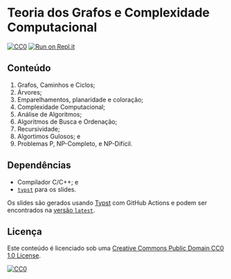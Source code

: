 # Teoria dos Grafos e Complexidade Computacional

[![CC0](https://img.shields.io/badge/License-CC0-lightgrey.svg)](https://creativecommons.org/publicdomain/zero/1.0/)
[![Run on Repl.it](https://repl.it/badge/github/storopoli/grafos-complexidade)](https://repl.it/github/storopoli/grafos-complexidade)

## Conteúdo

1. Grafos, Caminhos e Ciclos;
1. Árvores;
1. Emparelhamentos, planaridade e coloração;
1. Complexidade Computacional;
1. Análise de Algoritmos;
1. Algoritmos de Busca e Ordenação;
1. Recursividade;
1. Algortimos Gulosos; e
1. Problemas P, NP-Completo, e NP-Difícil.

## Dependências

- Compilador C/C++; e
- [`typst`](https://typst.app) para os slides.

Os slides são gerados usando [Typst](https://typst.app) com GitHub Actions
e podem ser encontrados na
[versão `latest`](https://github.com/storopoli/grafos-complexidade/releases/latest/download/slides.pdf).

## Licença

Este conteúdo é licenciado sob uma
[Creative Commons Public Domain CC0 1.0 License](https://creativecommons.org/publicdomain/zero/1.0/).

[![CC0](https://licensebuttons.net/l/zero/1.0/88x31.png)](https://creativecommons.org/publicdomain/zero/1.0/)
